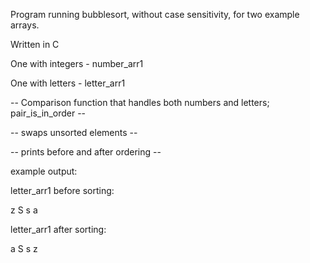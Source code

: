 Program running bubblesort, without case sensitivity, for two example arrays.

Written in C

One with integers - number_arr1

One with letters - letter_arr1

-- Comparison function that handles both numbers and letters; pair_is_in_order --

-- swaps unsorted elements --

-- prints before and after ordering --

example output:

letter_arr1 before sorting:

z S s a 

letter_arr1 after sorting:

a S s z 
